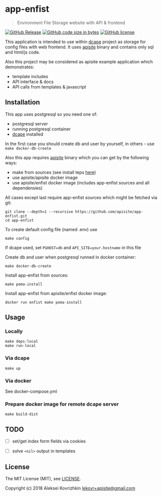 # app-enfist
> Environment File Storage website with API &amp; frontend

[![GitHub Release][gr1]][gr2]
 [![GitHub code size in bytes][sz]]()
 [![GitHub license][gl1]][gl2]

[gr1]: https://img.shields.io/github/release/apisite/app-enfist/all.svg
[gr2]: https://github.com/apisite/app-enfist/releases
[sz]: https://img.shields.io/github/languages/code-size/apisite/app-enfist.svg
[gl1]: https://img.shields.io/github/license/apisite/app-enfist.svg
[gl2]: LICENSE

This application is intended to use within [dcape](https://github.com/dopos/dcape) project as storage for config files with web frontend.
It uses [apisite](https://github.com/apisite/apisite) binary and contains only sql and html/js code.

Also this project may be considered as apisite example application which demonstrates:

* template includes
* API interface & docs
* API calls from templates & javascript

## Installation

This app uses postgresql so you need one of:

* postgresql server
* running postgresql container
* [dcape](https://github.com/dopos/dcape) installed

In the first case you should create db and user by yourself, in others - use `make docker-db-create`

Also this app requires [apisite](https://github.com/apisite/apisite) binary which you can get by the following ways:

* make from sources (see install teps [here](https://github.com/apisite/apisite/blob/master/Dockerfile))
* use apisite/apisite docker image
* use apisite/enfist docker image (includes app-enfist sources and all dependensies)

All cases except last require app-enfist sources which might be fetched via git:

```
git clone --depth=1 --recursive https://github.com/apisite/app-enfist.git
cd app-enfist
```

To create default config file (named .env) use
```
make config
```

If dcape used, set `PGHOST=db` and `API_SITE=your.hostname` in this file


Create db and user when postgresql runned in docker container:
```
make docker-db-create
```

Install app-enfist from sources:
```
make poma-install
```

Install app-enfist from apisite/enfist docker image:
```
docker run enfist make poma-install
```

## Usage

### Locally

```
make deps-local
make run-local
```

### Via dcape

```
make up
```

### Via docker

See docker-compose.yml

### Prepare docker image for remote dcape server

```
make build-dist
```

## TODO

* [ ] set/get index form fields via cookies
* [ ] solve `<nil>` output in templates


## License

The MIT License (MIT), see [LICENSE](LICENSE).

Copyright (c) 2018 Aleksei Kovrizhkin <lekovr+apisite@gmail.com>

